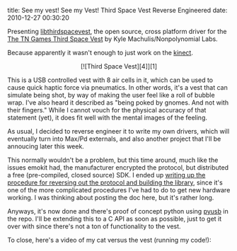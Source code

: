 title: See my vest! See my Vest! Third Space Vest Reverse Engineered
date: 2010-12-27 00:30:20


Presenting [libthirdspacevest][6], the open source, cross platform
driver for the [The TN Games Third Space Vest][1] by Kyle
Machulis/Nonpolynomial Labs. 

Because apparently it wasn't enough to just work on the [kinect][5].

<CENTER markdown='1'>[![Third Space Vest][4]][1]</CENTER>

This is a USB controlled vest with 8 air cells in it, which can be
used to cause quick haptic force via pneumatics. In other words, it's
a vest that can simulate being shot, by way of making the user feel
like a roll of bubble wrap. I've also heard it described as "being
poked by gnomes. And not with their fingers." While I cannot vouch for
the physical accuracy of that statement (yet), it does fit well with
the mental images of the feeling.

As usual, I decided to reverse engineer it to write my own drivers,
which will eventually turn into Max/Pd externals, and also another
project that I'll be annoucing later this week.

This normally wouldn't be a problem, but this time around, much like
the issues emokit had, the manufacturer encrypted the protocol, but
distributed a free (pre-compiled, closed source) SDK. I ended up
[writing up the procedure for reversing out the protocol and building the library][2],
since it's one of the more complicated procedures I've had to do to
get new hardware working. I was thinking about posting the doc here,
but it's rather long.

Anyways, it's now done and there's proof of concept python using
[pyusb][3] in the repo. I'll be extending this to a C API as soon as
possible, just to get it over with since there's not a ton of
functionality to the vest.

To close, here's a video of my cat versus the vest (running my code!):

<CENTER markdown='1'><object width="425" height="344"><param name="movie" value="http://www.youtube.com/v/q76cphm7hFI?fs=1&amp;hl=en_US"></param><param name="allowFullScreen" value="true"></param><param name="allowscriptaccess" value="always"></param><embed src="http://www.youtube.com/v/q76cphm7hFI?fs=1&amp;hl=en_US" type="application/x-shockwave-flash" allowscriptaccess="always" allowfullscreen="true" width="425" height="344"></embed></object></CENTER>

[1]: http://www.tngames.com
[2]: https://github.com/qdot/libthirdspacevest/blob/master/doc/third_space_vest_reverse_engineering.asciidoc
[3]: http://pyusb.berlios.de/
[4]: http://images.nonpolynomial.com/nonpolynomial.com/blog/thirdspacevest.jpg
[5]: http://www.openkinect.org
[6]: http://github.com/qdot/libthirdspacevest/
